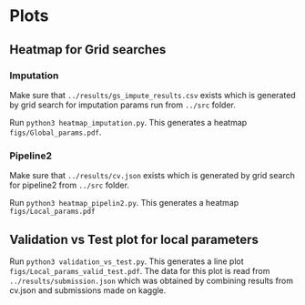 # Plots

## Heatmap for Grid searches
### Imputation
Make sure that `../results/gs_impute_results.csv` exists which is generated by grid search for imputation params run from `../src` folder.

Run `python3 heatmap_imputation.py`. This generates a heatmap `figs/Global_params.pdf`.

### Pipeline2
Make sure that `../results/cv.json` exists which is generated by grid search for pipeline2 from `../src` folder. 

Run `python3 heatmap_pipelin2.py`. This generates a heatmap `figs/Local_params.pdf`

## Validation vs Test plot for local parameters
Run `python3 validation_vs_test.py`. This generates a line plot `figs/Local_params_valid_test.pdf`. The data for this plot is read from `../results/submission.json` which was obtained by combining results from cv.json and submissions made on kaggle. 




